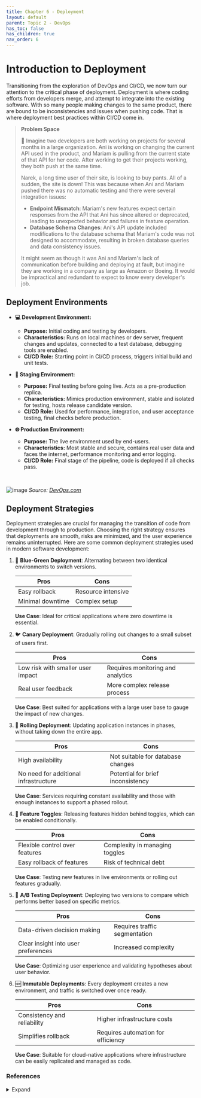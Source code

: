 ```yaml
---
title: Chapter 6 - Deployment
layout: default
parent: Topic 2 - DevOps
has_toc: false
has_children: true
nav_order: 6
---
```


# Introduction to Deployment
Transitioning from the exploration of DevOps and CI/CD, we now turn our attention to the critical phase of deployment. Deployment is where coding efforts from developers merge, and attempt to integrate into the existing software. With so many people making changes to the same product, there are bound to be inconsistencies and issues when pushing code. That is where deployment best practices within CI/CD come in. 

> **Problem Space**
>
> 🧐 Imagine two developers are both working on projects for several months in a large organization. Ani is working on changing the current API used in the product, and Mariam is pulling from the current state of that API for her code. After working to get their projects working, they both push at the same time.
>
> Narek, a long time user of their site, is looking to buy pants. All of a sudden, the site is down! This was because when Ani and Mariam pushed there was no automatic testing and there were several integration issues:
>   - **Endpoint Mismatch**: Mariam's new features expect certain responses from the API that Ani has since altered or deprecated, leading to unexpected behavior and failures in feature operation.
>   - **Database Schema Changes**: Ani's API update included modifications to the database schema that Mariam's code was not designed to accommodate, resulting in broken database queries and data consistency issues.
>
> It might seem as though it was Ani and Mariam's lack of communication before building and deploying at fault, but imagine they are working in a company as large as Amazon or Boeing. It would be impractical and redundant to expect to know every developer's job.




## Deployment Environments

- **💻 Development Environment:**
  - **Purpose:** Initial coding and testing by developers.
  - **Characteristics:** Runs on local machines or dev server, frequent changes and updates, connected to a test database, debugging tools are enabled.
  - **CI/CD Role:** Starting point in CI/CD process, triggers initial build and unit tests.

- **🚦 Staging Environment:**
  - **Purpose:** Final testing before going live. Acts as a pre-production replica.
  - **Characteristics:** Mimics production environment, stable and isolated for testing, hosts release candidate version.
  - **CI/CD Role:** Used for performance, integration, and user acceptance testing, final checks before production.

- **🌐 Production Environment:**
  - **Purpose:** The live environment used by end-users.
  - **Characteristics:** Most stable and secure, contains real user data and faces the internet, performance monitoring and error logging.
  - **CI/CD Role:** Final stage of the pipeline, code is deployed if all checks pass.

<br>

![image](https://github.com/open-devsecops/open-devsecops.github.io/assets/35845527/6c306e97-b563-4cc7-baff-8d79ddc45bdf)
_Source: [DevOps.com](/https://devops.com/i-want-to-do-continuous-deployment/)_

## Deployment Strategies
Deployment strategies are crucial for managing the transition of code from development through to production. Choosing the right strategy ensures that deployments are smooth, risks are minimized, and the user experience remains uninterrupted. Here are some common deployment strategies used in modern software development:

1. 🔄 **Blue-Green Deployment**: Alternating between two identical environments to switch versions.

   | Pros              | Cons                 |
   |-------------------|----------------------|
   | Easy rollback     | Resource intensive   |
   | Minimal downtime  | Complex setup        |

   **Use Case**: Ideal for critical applications where zero downtime is essential.

  
2. 🐦 **Canary Deployment**: Gradually rolling out changes to a small subset of users first.

   | Pros                              | Cons                              |
   |-----------------------------------|-----------------------------------|
   | Low risk with smaller user impact | Requires monitoring and analytics |
   | Real user feedback                | More complex release process      |

   **Use Case**: Best suited for applications with a large user base to gauge the impact of new changes.

3. 🌊 **Rolling Deployment**: Updating application instances in phases, without taking down the entire app.

   | Pros                       | Cons                                 |
   |----------------------------|--------------------------------------|
   | High availability          | Not suitable for database changes    |
   | No need for additional infrastructure | Potential for brief inconsistency |

   **Use Case**: Services requiring constant availability and those with enough instances to support a phased rollout.

4. 🚦 **Feature Toggles**: Releasing features hidden behind toggles, which can be enabled conditionally.

   | Pros                          | Cons                              |
   |-------------------------------|-----------------------------------|
   | Flexible control over features | Complexity in managing toggles    |
   | Easy rollback of features     | Risk of technical debt            |

   **Use Case**: Testing new features in live environments or rolling out features gradually.

5. 🔀 **A/B Testing Deployment**: Deploying two versions to compare which performs better based on specific metrics.

   | Pros                            | Cons                             |
   |---------------------------------|----------------------------------|
   | Data-driven decision making     | Requires traffic segmentation    |
   | Clear insight into user preferences | Increased complexity           |

   **Use Case**: Optimizing user experience and validating hypotheses about user behavior.

6. 🆕 **Immutable Deployments**: Every deployment creates a new environment, and traffic is switched over once ready.

   | Pros                               | Cons                                  |
   |------------------------------------|---------------------------------------|
   | Consistency and reliability       | Higher infrastructure costs           |
   | Simplifies rollback               | Requires automation for efficiency    |

   **Use Case**: Suitable for cloud-native applications where infrastructure can be easily replicated and managed as code.





### References 
<details>
  <Summary>Expand</Summary>
      <b>1.</b> “CI/CD Process: Flow, Stages, and Critical Best Practices.” <i>Codefresh</i>, 26 July 2023, <a href="https://codefresh.io/learn/ci-cd-pipelines/ci-cd-process-flow-stages-and-critical-best-practices/#:~:text=The%20deploy%20stage%20is%20the,it%20accessible%20to%20end%2Dusers" target="_blank">https://codefresh.io/learn/ci-cd-pipelines/ci-cd-process-flow-stages-and-critical-best-practices/#:~:text=The%20deploy%20stage%20is%20the,it%20accessible%20to%20end%2Dusers</a>.<br>
      <b>2.</b> Deployment Strategies - Introduction to Devops on AWS, <i>Amazon Web Services</i>, <a href="https://docs.aws.amazon.com/whitepapers/latest/introduction-devops-aws/deployment-strategies.html" target="_blank">https://docs.aws.amazon.com/whitepapers/latest/introduction-devops-aws/deployment-strategies.html</a>. Accessed 12 Apr. 2024.<br>
      <b>3.</b> “Flow Modeling: How Work Moves through the Enterprise.” <i>Plutora</i>, <a href="https://www.plutora.com/blog/deployment-strategies-6-explained-in-depth" target="_blank">https://www.plutora.com/blog/deployment-strategies-6-explained-in-depth</a>. Accessed 11 Apr. 2024.<br>
      <b>4.</b> Riley, Chris, et al. “‘I Want to Do Continuous Deployment.’” <i>DevOps.Com</i>, 5 Dec. 2016, <a href="https://devops.com/i-want-to-do-continuous-deployment/" target="_blank">https://devops.com/i-want-to-do-continuous-deployment/</a>.<br>
      <b>5.</b> Tremel, Etienne. “Six Strategies for Application Deployment.” <i>The New Stack</i>, 25 Mar. 2021, <a href="https://thenewstack.io/deployment-strategies/" target="_blank">https://thenewstack.io/deployment-strategies/</a>.<br>
      <b>6.</b> Using Blue-Green Deployment to Reduce Downtime | <i>Cloud Foundry Docs</i>, <a href="https://docs.cloudfoundry.org/devguide/deploy-apps/blue-green.html" target="_blank">https://docs.cloudfoundry.org/devguide/deploy-apps/blue-green.html</a>. Accessed 12 Apr. 2024.<br>
</details>
